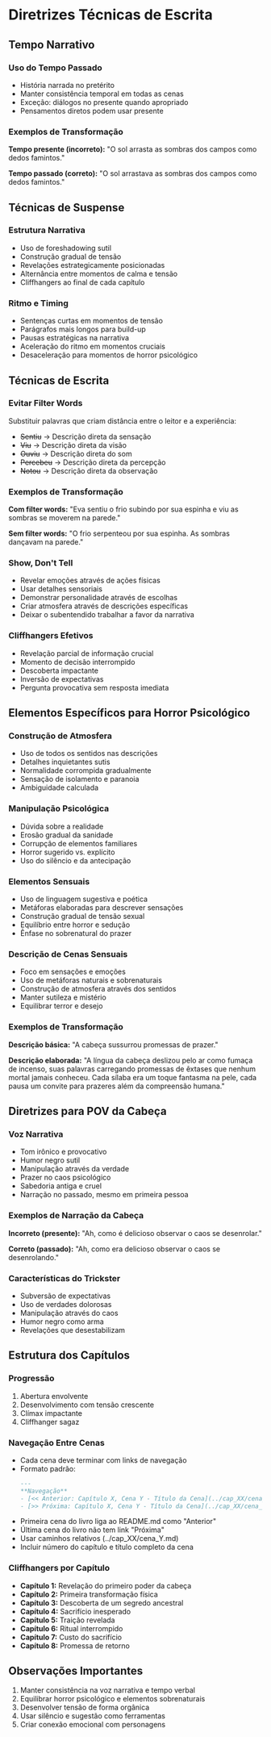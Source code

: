 # Diretrizes Técnicas de Escrita

## Tempo Narrativo
### Uso do Tempo Passado
- História narrada no pretérito
- Manter consistência temporal em todas as cenas
- Exceção: diálogos no presente quando apropriado
- Pensamentos diretos podem usar presente

### Exemplos de Transformação
**Tempo presente (incorreto):**
"O sol arrasta as sombras dos campos como dedos famintos."

**Tempo passado (correto):**
"O sol arrastava as sombras dos campos como dedos famintos."

## Técnicas de Suspense
### Estrutura Narrativa
- Uso de foreshadowing sutil
- Construção gradual de tensão
- Revelações estrategicamente posicionadas
- Alternância entre momentos de calma e tensão
- Cliffhangers ao final de cada capítulo

### Ritmo e Timing
- Sentenças curtas em momentos de tensão
- Parágrafos mais longos para build-up
- Pausas estratégicas na narrativa
- Aceleração do ritmo em momentos cruciais
- Desaceleração para momentos de horror psicológico

## Técnicas de Escrita
### Evitar Filter Words
Substituir palavras que criam distância entre o leitor e a experiência:
- ~~Sentiu~~ → Descrição direta da sensação
- ~~Viu~~ → Descrição direta da visão
- ~~Ouviu~~ → Descrição direta do som
- ~~Percebeu~~ → Descrição direta da percepção
- ~~Notou~~ → Descrição direta da observação

### Exemplos de Transformação
**Com filter words:**
"Eva sentiu o frio subindo por sua espinha e viu as sombras se moverem na parede."

**Sem filter words:**
"O frio serpenteou por sua espinha. As sombras dançavam na parede."

### Show, Don't Tell
- Revelar emoções através de ações físicas
- Usar detalhes sensoriais
- Demonstrar personalidade através de escolhas
- Criar atmosfera através de descrições específicas
- Deixar o subentendido trabalhar a favor da narrativa

### Cliffhangers Efetivos
- Revelação parcial de informação crucial
- Momento de decisão interrompido
- Descoberta impactante
- Inversão de expectativas
- Pergunta provocativa sem resposta imediata

## Elementos Específicos para Horror Psicológico
### Construção de Atmosfera
- Uso de todos os sentidos nas descrições
- Detalhes inquietantes sutis
- Normalidade corrompida gradualmente
- Sensação de isolamento e paranoia
- Ambiguidade calculada

### Manipulação Psicológica
- Dúvida sobre a realidade
- Erosão gradual da sanidade
- Corrupção de elementos familiares
- Horror sugerido vs. explícito
- Uso do silêncio e da antecipação

### Elementos Sensuais
- Uso de linguagem sugestiva e poética
- Metáforas elaboradas para descrever sensações
- Construção gradual de tensão sexual
- Equilíbrio entre horror e sedução
- Ênfase no sobrenatural do prazer

### Descrição de Cenas Sensuais
- Foco em sensações e emoções
- Uso de metáforas naturais e sobrenaturais
- Construção de atmosfera através dos sentidos
- Manter sutileza e mistério
- Equilibrar terror e desejo

### Exemplos de Transformação
**Descrição básica:**
"A cabeça sussurrou promessas de prazer."

**Descrição elaborada:**
"A língua da cabeça deslizou pelo ar como fumaça de incenso, suas palavras carregando promessas de êxtases que nenhum mortal jamais conheceu. Cada sílaba era um toque fantasma na pele, cada pausa um convite para prazeres além da compreensão humana."

## Diretrizes para POV da Cabeça
### Voz Narrativa
- Tom irônico e provocativo
- Humor negro sutil
- Manipulação através da verdade
- Prazer no caos psicológico
- Sabedoria antiga e cruel
- Narração no passado, mesmo em primeira pessoa

### Exemplos de Narração da Cabeça
**Incorreto (presente):**
"Ah, como é delicioso observar o caos se desenrolar."

**Correto (passado):**
"Ah, como era delicioso observar o caos se desenrolando."

### Características do Trickster
- Subversão de expectativas
- Uso de verdades dolorosas
- Manipulação através do caos
- Humor negro como arma
- Revelações que desestabilizam

## Estrutura dos Capítulos
### Progressão
1. Abertura envolvente
2. Desenvolvimento com tensão crescente
3. Clímax impactante
4. Cliffhanger sagaz

### Navegação Entre Cenas
- Cada cena deve terminar com links de navegação
- Formato padrão:
  ```markdown
  ---
  **Navegação**
  - [<< Anterior: Capítulo X, Cena Y - Título da Cena](../cap_XX/cena_Y.md)
  - [>> Próxima: Capítulo X, Cena Y - Título da Cena](../cap_XX/cena_Y.md)
  ```
- Primeira cena do livro liga ao README.md como "Anterior"
- Última cena do livro não tem link "Próxima"
- Usar caminhos relativos (../cap_XX/cena_Y.md)
- Incluir número do capítulo e título completo da cena

### Cliffhangers por Capítulo
- **Capítulo 1:** Revelação do primeiro poder da cabeça
- **Capítulo 2:** Primeira transformação física
- **Capítulo 3:** Descoberta de um segredo ancestral
- **Capítulo 4:** Sacrifício inesperado
- **Capítulo 5:** Traição revelada
- **Capítulo 6:** Ritual interrompido
- **Capítulo 7:** Custo do sacrifício
- **Capítulo 8:** Promessa de retorno

## Observações Importantes
1. Manter consistência na voz narrativa e tempo verbal
2. Equilibrar horror psicológico e elementos sobrenaturais
3. Desenvolver tensão de forma orgânica
4. Usar silêncio e sugestão como ferramentas
5. Criar conexão emocional com personagens
